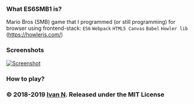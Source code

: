 ### What ES6SMB1 is?
Mario Bros (SMB) game that I programmed (or still programming) for browser using frontend-stack:
`ES6`  `Webpack`  `HTML5 Canvas` `Babel` `Howler lib` (https://howlerjs.com/)

### Screenshots
[![Screenshot](https://pp.userapi.com/c846416/v846416057/15e621/Hx7wiYnOiNM.jpg "Screenshot")](https://github.com/hypotenuse/ES6SMB1)

### How to play?


### © 2018-2019 [Ivan N](https://vk.com/naumov_ivan2). Released under the MIT License
